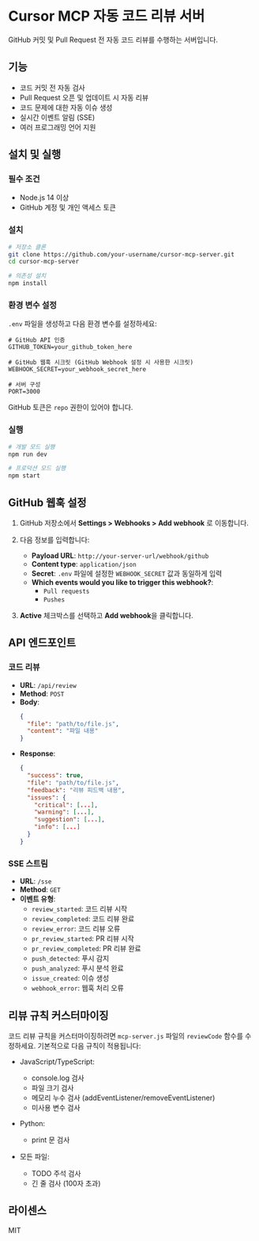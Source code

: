 # Cursor MCP 자동 코드 리뷰 서버

GitHub 커밋 및 Pull Request 전 자동 코드 리뷰를 수행하는 서버입니다.

## 기능

- 코드 커밋 전 자동 검사
- Pull Request 오픈 및 업데이트 시 자동 리뷰
- 코드 문제에 대한 자동 이슈 생성
- 실시간 이벤트 알림 (SSE)
- 여러 프로그래밍 언어 지원

## 설치 및 실행

### 필수 조건

- Node.js 14 이상
- GitHub 계정 및 개인 액세스 토큰

### 설치

```bash
# 저장소 클론
git clone https://github.com/your-username/cursor-mcp-server.git
cd cursor-mcp-server

# 의존성 설치
npm install
```

### 환경 변수 설정

`.env` 파일을 생성하고 다음 환경 변수를 설정하세요:

```
# GitHub API 인증
GITHUB_TOKEN=your_github_token_here

# GitHub 웹훅 시크릿 (GitHub Webhook 설정 시 사용한 시크릿)
WEBHOOK_SECRET=your_webhook_secret_here

# 서버 구성
PORT=3000
```

GitHub 토큰은 `repo` 권한이 있어야 합니다.

### 실행

```bash
# 개발 모드 실행
npm run dev

# 프로덕션 모드 실행
npm start
```

## GitHub 웹훅 설정

1. GitHub 저장소에서 **Settings > Webhooks > Add webhook** 로 이동합니다.

2. 다음 정보를 입력합니다:
   - **Payload URL**: `http://your-server-url/webhook/github`
   - **Content type**: `application/json`
   - **Secret**: `.env` 파일에 설정한 `WEBHOOK_SECRET` 값과 동일하게 입력
   - **Which events would you like to trigger this webhook?**:
     - `Pull requests`
     - `Pushes`

3. **Active** 체크박스를 선택하고 **Add webhook**을 클릭합니다.

## API 엔드포인트

### 코드 리뷰

- **URL**: `/api/review`
- **Method**: `POST`
- **Body**:
  ```json
  {
    "file": "path/to/file.js",
    "content": "파일 내용"
  }
  ```
- **Response**:
  ```json
  {
    "success": true,
    "file": "path/to/file.js",
    "feedback": "리뷰 피드백 내용",
    "issues": {
      "critical": [...],
      "warning": [...],
      "suggestion": [...],
      "info": [...]
    }
  }
  ```

### SSE 스트림

- **URL**: `/sse`
- **Method**: `GET`
- **이벤트 유형**:
  - `review_started`: 코드 리뷰 시작
  - `review_completed`: 코드 리뷰 완료
  - `review_error`: 코드 리뷰 오류
  - `pr_review_started`: PR 리뷰 시작
  - `pr_review_completed`: PR 리뷰 완료
  - `push_detected`: 푸시 감지
  - `push_analyzed`: 푸시 분석 완료
  - `issue_created`: 이슈 생성
  - `webhook_error`: 웹훅 처리 오류

## 리뷰 규칙 커스터마이징

코드 리뷰 규칙을 커스터마이징하려면 `mcp-server.js` 파일의 `reviewCode` 함수를 수정하세요. 기본적으로 다음 규칙이 적용됩니다:

- JavaScript/TypeScript:
  - console.log 검사
  - 파일 크기 검사
  - 메모리 누수 검사 (addEventListener/removeEventListener)
  - 미사용 변수 검사
  
- Python:
  - print 문 검사
  
- 모든 파일:
  - TODO 주석 검사
  - 긴 줄 검사 (100자 초과)

## 라이센스

MIT 